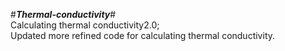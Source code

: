 #***************************Thermal-conductivity***************************#                                                               
Calculating thermal conductivity2.0;                                                                                                       
Updated more refined code for calculating thermal conductivity.
